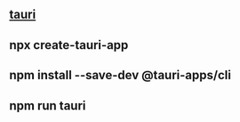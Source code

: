 ## [tauri](https://tauri.app/v1/guides/)

## npx create-tauri-app

## npm install --save-dev @tauri-apps/cli

## npm run tauri






